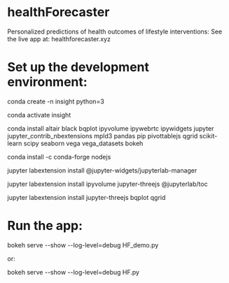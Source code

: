 # healthForecaster
Personalized predictions of health outcomes of lifestyle interventions:
See the live app at: 
healthforecaster.xyz

# Set up the development environment: 

conda create -n insight python=3

conda activate insight

conda install altair black bqplot ipyvolume ipywebrtc ipywidgets jupyter jupyter_contrib_nbextensions mpld3 pandas pip pivottablejs qgrid scikit-learn scipy seaborn vega vega_datasets bokeh

conda install -c conda-forge nodejs

jupyter labextension install @jupyter-widgets/jupyterlab-manager

jupyter labextension install ipyvolume jupyter-threejs @jupyterlab/toc

jupyter labextension install jupyter-threejs bqplot qgrid

# Run the app: 

bokeh serve --show --log-level=debug HF_demo.py

or:

bokeh serve --show --log-level=debug HF.py

